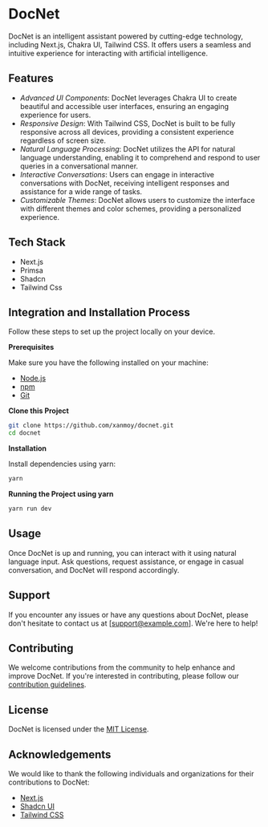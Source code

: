 

## <h1 name="header"> DocNet</h1>

DocNet is an intelligent assistant powered by cutting-edge technology, including Next.js, Chakra UI, Tailwind CSS. It offers users a seamless and intuitive experience for interacting with artificial intelligence.

## Features

- *Advanced UI Components*: DocNet leverages Chakra UI to create beautiful and accessible user interfaces, ensuring an engaging experience for users.
- *Responsive Design*: With Tailwind CSS, DocNet is built to be fully responsive across all devices, providing a consistent experience regardless of screen size.
- *Natural Language Processing*: DocNet utilizes the   API for natural language understanding, enabling it to comprehend and respond to user queries in a conversational manner.
- *Interactive Conversations*: Users can engage in interactive conversations with DocNet, receiving intelligent responses and assistance for a wide range of tasks.
- *Customizable Themes*: DocNet allows users to customize the interface with different themes and color schemes, providing a personalized experience.

## <a name="tech-stack">Tech Stack</a>

- Next.js
- Primsa
- Shadcn
- Tailwind Css

## <a name="quick-start">Integration and Installation Process</a>

Follow these steps to set up the project locally on your device.

**Prerequisites**

Make sure you have the following installed on your machine:

- [Node.js](https://nodejs.org/en)
- [npm](https://www.npmjs.com/)
- [Git](https://git-scm.com/)

**Clone this Project**

```bash
git clone https://github.com/xanmoy/docnet.git
cd docnet
```

**Installation**

Install dependencies using yarn:

```bash
yarn
```

**Running the Project using yarn**

```bash
yarn run dev
```


## Usage

Once DocNet is up and running, you can interact with it using natural language input. Ask questions, request assistance, or engage in casual conversation, and DocNet will respond accordingly.

## Support

If you encounter any issues or have any questions about DocNet, please don't hesitate to contact us at [support@example.com]. We're here to help!

## Contributing

We welcome contributions from the community to help enhance and improve DocNet. If you're interested in contributing, please follow our [contribution guidelines](CONTRIBUTING.md).

## License

DocNet is licensed under the [MIT License](LICENSE).

## Acknowledgements

We would like to thank the following individuals and organizations for their contributions to DocNet:

- [Next.js](https://nextjs.org/)
- [Shadcn UI](https://ui.shadcn.com/)
- [Tailwind CSS](https://tailwindcss.com/)



